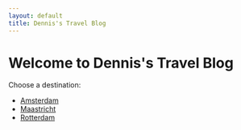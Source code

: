```yaml
---
layout: default
title: Dennis's Travel Blog
---
```


# Welcome to Dennis's Travel Blog

Choose a destination:

- [Amsterdam](amsterdam.md)
- [Maastricht](maastricht.md)
- [Rotterdam](rotterdam.md)
